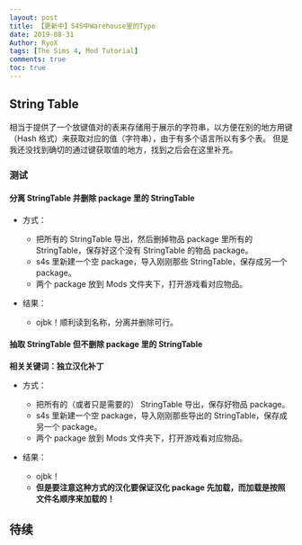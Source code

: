 ```yaml
---
layout: post
title: 【更新中】S4S中Warehouse里的Type
date: 2019-08-31
Author: RyoX
tags: [The Sims 4, Mod Tutorial]
comments: true
toc: true
---
```


## String Table

相当于提供了一个放键值对的表来存储用于展示的字符串，以方便在别的地方用键（Hash 格式）来获取对应的值（字符串），由于有多个语言所以有多个表。
但是我还没找到确切的通过键获取值的地方，找到之后会在这里补充。

<!--break-->

### 测试

#### 分离 StringTable 并删除 package 里的 StringTable

- 方式：

  - 把所有的 StringTable 导出，然后删掉物品 package 里所有的 StringTable，保存好这个没有 StringTable 的物品 package。
  - s4s 里新建一个空 package，导入刚刚那些 StringTable，保存成另一个 package。
  - 两个 package 放到 Mods 文件夹下，打开游戏看对应物品。

- 结果：

  - ojbk！顺利读到名称，分离并删除可行。

#### 抽取 StringTable 但不删除 package 里的 StringTable

**相关关键词：独立汉化补丁**

- 方式：

  - 把所有的（或者只是需要的） StringTable 导出，保存好物品 package。
  - s4s 里新建一个空 package，导入刚刚那些导出的 StringTable，保存成另一个 package。
  - 两个 package 放到 Mods 文件夹下，打开游戏看对应物品。

- 结果：

  - ojbk！
  - **但是要注意这种方式的汉化要保证汉化 package 先加载，而加载是按照文件名顺序来加载的！**

## 待续
